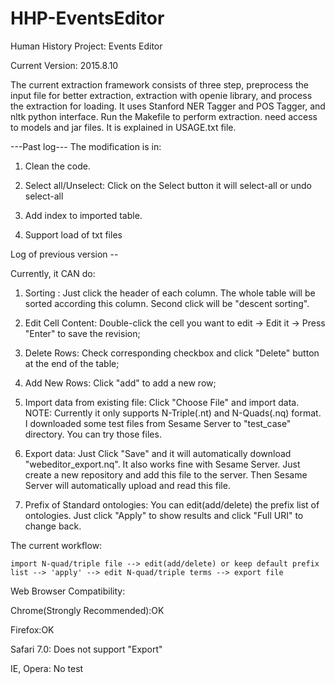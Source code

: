 HHP-EventsEditor
================

Human History Project: Events Editor

Current Version: 2015.8.10

The current extraction framework consists of three step, preprocess the input file for better extraction, extraction with openie library, and process the extraction for loading. It uses Stanford NER Tagger and POS Tagger, and nltk python interface. Run the Makefile to perform extraction. need access to models and jar files. It is explained in USAGE.txt file.

---Past log---
The modification is in:

1. Clean the code.

2. Select all/Unselect: Click on the Select button it will select-all or undo select-all

3. Add index to imported table. 

4. Support load of txt files 

Log of previous version --

Currently, it CAN do:

1. Sorting : Just click the header of each column. The whole table will be sorted according this column. Second click will be "descent sorting".

2. Edit Cell Content:  Double-click the cell you want to edit -> Edit it -> Press "Enter" to save the revision;

3. Delete Rows: Check corresponding checkbox and click "Delete" button at the end of the table;

4. Add New Rows: Click "add" to add a new row;

5. Import data from existing file: Click "Choose File" and import data. NOTE: Currently it only supports N-Triple(.nt) and N-Quads(.nq) format. I downloaded some test files from Sesame Server to "test_case" directory. You can try those files. 

6. Export data: Just Click "Save" and it will automatically download "webeditor_export.nq". It also works fine with Sesame Server. Just create a new repository and add this file to the server. Then Sesame Server will automatically upload and read this file.

7. Prefix of Standard ontologies: You can edit(add/delete) the prefix list of ontologies. Just click "Apply" to show results and click "Full URI" to change back.


The current workflow:

    import N-quad/triple file --> edit(add/delete) or keep default prefix list --> 'apply' --> edit N-quad/triple terms --> export file

Web Browser Compatibility:

Chrome(Strongly Recommended):OK

Firefox:OK

Safari 7.0: Does not support "Export"

IE, Opera: No test


